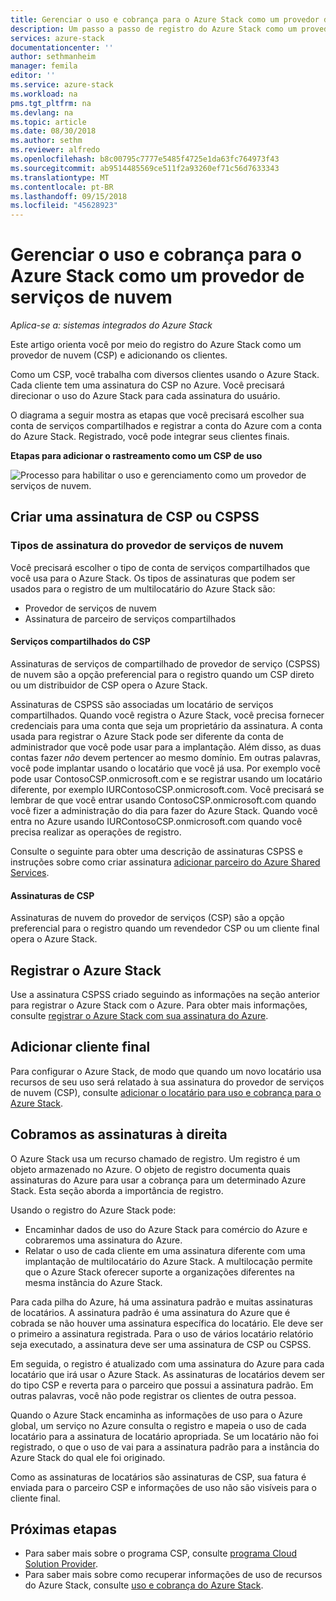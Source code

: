 ```yaml
---
title: Gerenciar o uso e cobrança para o Azure Stack como um provedor de serviços de nuvem | Microsoft Docs
description: Um passo a passo de registro do Azure Stack como um provedor de nuvem (CSP) e adicionando os clientes para cobrança.
services: azure-stack
documentationcenter: ''
author: sethmanheim
manager: femila
editor: ''
ms.service: azure-stack
ms.workload: na
pms.tgt_pltfrm: na
ms.devlang: na
ms.topic: article
ms.date: 08/30/2018
ms.author: sethm
ms.reviewer: alfredo
ms.openlocfilehash: b8c00795c7777e5485f4725e1da63fc764973f43
ms.sourcegitcommit: ab9514485569ce511f2a93260ef71c56d7633343
ms.translationtype: MT
ms.contentlocale: pt-BR
ms.lasthandoff: 09/15/2018
ms.locfileid: "45628923"
---
```

# <a name="manage-usage-and-billing-for-azure-stack-as-a-cloud-service-provider"></a>Gerenciar o uso e cobrança para o Azure Stack como um provedor de serviços de nuvem 

*Aplica-se a: sistemas integrados do Azure Stack*

Este artigo orienta você por meio do registro do Azure Stack como um provedor de nuvem (CSP) e adicionando os clientes.

Como um CSP, você trabalha com diversos clientes usando o Azure Stack. Cada cliente tem uma assinatura do CSP no Azure. Você precisará direcionar o uso do Azure Stack para cada assinatura do usuário.

O diagrama a seguir mostra as etapas que você precisará escolher sua conta de serviços compartilhados e registrar a conta do Azure com a conta do Azure Stack. Registrado, você pode integrar seus clientes finais.

**Etapas para adicionar o rastreamento como um CSP de uso**

![Processo para habilitar o uso e gerenciamento como um provedor de serviços de nuvem.](media\azure-stack-add-manage-billing-as-a-csp\process-add-useage-as-a-csp.png)

## <a name="create-a-csp-or-cspss-subscription"></a>Criar uma assinatura de CSP ou CSPSS

### <a name="cloud-service-provider-subscription-types"></a>Tipos de assinatura do provedor de serviços de nuvem

Você precisará escolher o tipo de conta de serviços compartilhados que você usa para o Azure Stack. Os tipos de assinaturas que podem ser usados para o registro de um multilocatário do Azure Stack são:

 - Provedor de serviços de nuvem 
 - Assinatura de parceiro de serviços compartilhados 

#### <a name="csp-shared-services"></a>Serviços compartilhados do CSP

Assinaturas de serviços de compartilhado de provedor de serviço (CSPSS) de nuvem são a opção preferencial para o registro quando um CSP direto ou um distribuidor de CSP opera o Azure Stack.

Assinaturas de CSPSS são associadas um locatário de serviços compartilhados. Quando você registra o Azure Stack, você precisa fornecer credenciais para uma conta que seja um proprietário da assinatura. A conta usada para registrar o Azure Stack pode ser diferente da conta de administrador que você pode usar para a implantação. Além disso, as duas contas fazer *não* devem pertencer ao mesmo domínio. Em outras palavras, você pode implantar usando o locatário que você já usa. Por exemplo você pode usar ContosoCSP.onmicrosoft.com e se registrar usando um locatário diferente, por exemplo IURContosoCSP.onmicrosoft.com. Você precisará se lembrar de que você entrar usando ContosoCSP.onmicrosoft.com quando você fizer a administração do dia para fazer do Azure Stack. Quando você entra no Azure usando IURContosoCSP.onmicrosoft.com quando você precisa realizar as operações de registro.

Consulte o seguinte para obter uma descrição de assinaturas CSPSS e instruções sobre como criar assinatura [adicionar parceiro do Azure Shared Services](https://msdn.microsoft.com/partner-center/shared-services).

#### <a name="csp-subscriptions"></a>Assinaturas de CSP

Assinaturas de nuvem do provedor de serviços (CSP) são a opção preferencial para o registro quando um revendedor CSP ou um cliente final opera o Azure Stack.

## <a name="register-azure-stack"></a>Registrar o Azure Stack

Use a assinatura CSPSS criado seguindo as informações na seção anterior para registrar o Azure Stack com o Azure. Para obter mais informações, consulte [registrar o Azure Stack com sua assinatura do Azure](azure-stack-registration.md).

## <a name="add-end-customer"></a>Adicionar cliente final

Para configurar o Azure Stack, de modo que quando um novo locatário usa recursos de seu uso será relatado à sua assinatura do provedor de serviços de nuvem (CSP), consulte [adicionar o locatário para uso e cobrança para o Azure Stack](azure-stack-csp-howto-register-tenants.md).

## <a name="charge-the-right-subscriptions"></a>Cobramos as assinaturas à direita

O Azure Stack usa um recurso chamado de registro. Um registro é um objeto armazenado no Azure. O objeto de registro documenta quais assinaturas do Azure para usar a cobrança para um determinado Azure Stack. Esta seção aborda a importância de registro.

Usando o registro do Azure Stack pode:
 - Encaminhar dados de uso do Azure Stack para comércio do Azure e cobraremos uma assinatura do Azure.
 - Relatar o uso de cada cliente em uma assinatura diferente com uma implantação de multilocatário do Azure Stack. A multilocação permite que o Azure Stack oferecer suporte a organizações diferentes na mesma instância do Azure Stack.

Para cada pilha do Azure, há uma assinatura padrão e muitas assinaturas de locatários. A assinatura padrão é uma assinatura do Azure que é cobrada se não houver uma assinatura específica do locatário. Ele deve ser o primeiro a assinatura registrada. Para o uso de vários locatário relatório seja executado, a assinatura deve ser uma assinatura de CSP ou CSPSS.

Em seguida, o registro é atualizado com uma assinatura do Azure para cada locatário que irá usar o Azure Stack. As assinaturas de locatários devem ser do tipo CSP e reverta para o parceiro que possui a assinatura padrão. Em outras palavras, você não pode registrar os clientes de outra pessoa.

Quando o Azure Stack encaminha as informações de uso para o Azure global, um serviço no Azure consulta o registro e mapeia o uso de cada locatário para a assinatura de locatário apropriada. Se um locatário não foi registrado, o que o uso de vai para a assinatura padrão para a instância do Azure Stack do qual ele foi originado.

Como as assinaturas de locatários são assinaturas de CSP, sua fatura é enviada para o parceiro CSP e informações de uso não são visíveis para o cliente final.

## <a name="next-steps"></a>Próximas etapas

 - Para saber mais sobre o programa CSP, consulte [programa Cloud Solution Provider](https://partner.microsoft.com/solutions/microsoft-cloud-solutions).
 - Para saber mais sobre como recuperar informações de uso de recursos do Azure Stack, consulte [uso e cobrança do Azure Stack](azure-stack-billing-and-chargeback.md).
